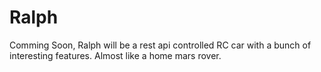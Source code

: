 # Ralph
Comming Soon, Ralph will be a rest api controlled RC car with a bunch of interesting features. Almost like a home mars rover.
